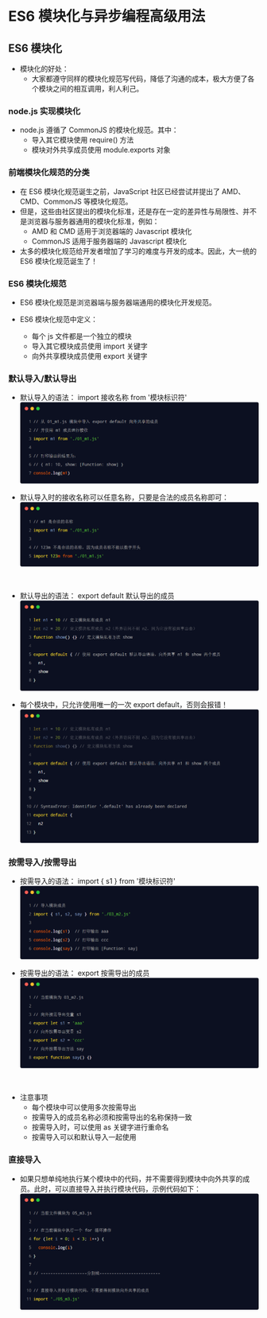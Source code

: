 # ES6 模块化与异步编程高级用法

## ES6 模块化

- 模块化的好处：
  - 大家都遵守同样的模块化规范写代码，降低了沟通的成本，极大方便了各个模块之间的相互调用，利人利己。

### node.js 实现模块化

- node.js 遵循了 CommonJS 的模块化规范。其中：
  - 导入其它模块使用 require() 方法
  - 模块对外共享成员使用 module.exports 对象

### 前端模块化规范的分类

- 在 ES6 模块化规范诞生之前，JavaScript 社区已经尝试并提出了 AMD、CMD、CommonJS 等模块化规范。
- 但是，这些由社区提出的模块化标准，还是存在一定的差异性与局限性、并不是浏览器与服务器通用的模块化标准，例如：
  - AMD 和 CMD 适用于浏览器端的 Javascript 模块化
  - CommonJS 适用于服务器端的 Javascript 模块化
- 太多的模块化规范给开发者增加了学习的难度与开发的成本。因此，大一统的 ES6 模块化规范诞生了！

### ES6 模块化规范

- ES6 模块化规范是浏览器端与服务器端通用的模块化开发规范。

- ES6 模块化规范中定义：
  - 每个 js 文件都是一个独立的模块
  - 导入其它模块成员使用 import 关键字
  - 向外共享模块成员使用 export 关键字

### 默认导入/默认导出

- 默认导入的语法： import 接收名称 from '模块标识符'
  ![alt](./img/2.png)
- 默认导入时的接收名称可以任意名称，只要是合法的成员名称即可：
  ![alt](./img/3.png)

  <br>

- 默认导出的语法： export default 默认导出的成员
  ![alt](./img/1.png)
- 每个模块中，只允许使用唯一的一次 export default，否则会报错！
  ![alt](./img/4.png)

### 按需导入/按需导出

- 按需导入的语法： import { s1 } from '模块标识符'
  ![alt](./img/5.png)

- 按需导出的语法： export 按需导出的成员
  ![alt](./img/6.png)

<br>

- 注意事项
  - 每个模块中可以使用多次按需导出
  - 按需导入的成员名称必须和按需导出的名称保持一致
  - 按需导入时，可以使用 as 关键字进行重命名
  - 按需导入可以和默认导入一起使用

### 直接导入

- 如果只想单纯地执行某个模块中的代码，并不需要得到模块中向外共享的成员。此时，可以直接导入并执行模块代码，示例代码如下：
  ![alt](./img/7.png)
